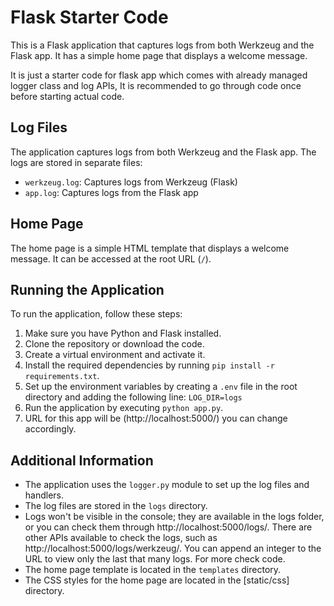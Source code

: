 # Flask Starter Code

This is a Flask application that captures logs from both Werkzeug and the Flask app. It has a simple home page that displays a welcome message.

It is just a starter code for flask app which comes with already managed logger class and log APIs, It is recommended to go through code once before starting actual code.

## Log Files

The application captures logs from both Werkzeug and the Flask app. The logs are stored in separate files:

- `werkzeug.log`: Captures logs from Werkzeug (Flask)
- `app.log`: Captures logs from the Flask app

## Home Page

The home page is a simple HTML template that displays a welcome message. It can be accessed at the root URL (`/`).


## Running the Application

To run the application, follow these steps:

1. Make sure you have Python and Flask installed.
2. Clone the repository or download the code.
3. Create a virtual environment and activate it.
4. Install the required dependencies by running `pip install -r requirements.txt`.
5. Set up the environment variables by creating a `.env` file in the root directory and adding the following line: `LOG_DIR=logs`
6. Run the application by executing `python app.py`.
7. URL for this app will be (http://localhost:5000/) you can change accordingly.

## Additional Information

- The application uses the `logger.py` module to set up the log files and handlers.
- The log files are stored in the `logs` directory.
- Logs won't be visible in the console; they are available in the logs folder, or you can check them through http://localhost:5000/logs/. There are other APIs available to check the logs, such as http://localhost:5000/logs/werkzeug/. You can append an integer to the URL to view only the last that many logs. For more check code. 
- The home page template is located in the `templates` directory.
- The CSS styles for the home page are located in the [static/css] directory.
